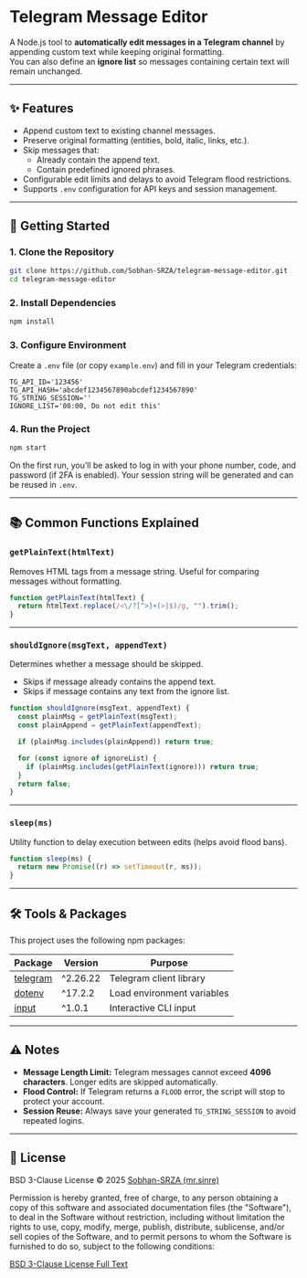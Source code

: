 # Telegram Message Editor

A Node.js tool to **automatically edit messages in a Telegram channel** by appending custom text while keeping original formatting.  
You can also define an **ignore list** so messages containing certain text will remain unchanged.

---

## ✨ Features

- Append custom text to existing channel messages.
- Preserve original formatting (entities, bold, italic, links, etc.).
- Skip messages that:
  - Already contain the append text.
  - Contain predefined ignored phrases.
- Configurable edit limits and delays to avoid Telegram flood restrictions.
- Supports `.env` configuration for API keys and session management.

---

## 🚀 Getting Started

### 1. Clone the Repository
```bash
git clone https://github.com/Sobhan-SRZA/telegram-message-editor.git
cd telegram-message-editor
````

### 2. Install Dependencies

```bash
npm install
```

### 3. Configure Environment

Create a `.env` file (or copy `example.env`) and fill in your Telegram credentials:

```env
TG_API_ID='123456'
TG_API_HASH='abcdef1234567890abcdef1234567890'
TG_STRING_SESSION=''
IGNORE_LIST='00:00, Do not edit this'
```

### 4. Run the Project

```bash
npm start
```

On the first run, you’ll be asked to log in with your phone number, code, and password (if 2FA is enabled).
Your session string will be generated and can be reused in `.env`.

---

## 📚 Common Functions Explained

### `getPlainText(htmlText)`

Removes HTML tags from a message string.
Useful for comparing messages without formatting.

```js
function getPlainText(htmlText) {
  return htmlText.replace(/<\/?[^>]+(>|$)/g, "").trim();
}
```

---

### `shouldIgnore(msgText, appendText)`

Determines whether a message should be skipped.

* Skips if message already contains the append text.
* Skips if message contains any text from the ignore list.

```js
function shouldIgnore(msgText, appendText) {
  const plainMsg = getPlainText(msgText);
  const plainAppend = getPlainText(appendText);

  if (plainMsg.includes(plainAppend)) return true;

  for (const ignore of ignoreList) {
    if (plainMsg.includes(getPlainText(ignore))) return true;
  }
  return false;
}
```

---

### `sleep(ms)`

Utility function to delay execution between edits (helps avoid flood bans).

```js
function sleep(ms) {
  return new Promise((r) => setTimeout(r, ms));
}
```

---

## 🛠️ Tools & Packages

This project uses the following npm packages:

| Package                                            | Version  | Purpose                    |
| -------------------------------------------------- | -------- | -------------------------- |
| [telegram](https://www.npmjs.com/package/telegram) | ^2.26.22 | Telegram client library    |
| [dotenv](https://www.npmjs.com/package/dotenv)     | ^17.2.2  | Load environment variables |
| [input](https://www.npmjs.com/package/input)       | ^1.0.1   | Interactive CLI input      |

---

## ⚠️ Notes

* **Message Length Limit:** Telegram messages cannot exceed **4096 characters**. Longer edits are skipped automatically.
* **Flood Control:** If Telegram returns a `FLOOD` error, the script will stop to protect your account.
* **Session Reuse:** Always save your generated `TG_STRING_SESSION` to avoid repeated logins.

---

## 📄 License

BSD 3-Clause License © 2025 [Sobhan-SRZA (mr.sinre)](https://github.com/Sobhan-SRZA)

Permission is hereby granted, free of charge, to any person obtaining a copy
of this software and associated documentation files (the "Software"), to deal
in the Software without restriction, including without limitation the rights
to use, copy, modify, merge, publish, distribute, sublicense, and/or sell
copies of the Software, and to permit persons to whom the Software is
furnished to do so, subject to the following conditions:

[BSD 3-Clause License Full Text](https://opensource.org/licenses/BSD-3-Clause)